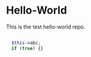 Hello-World
===========

This is the test hello-world repo.

```PHP

  $this->abc;
  if (true) {}

```
